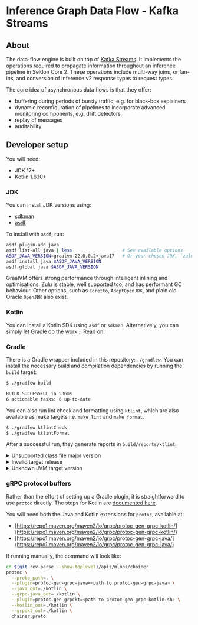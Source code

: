 # Inference Graph Data Flow - Kafka Streams

## About

The data-flow engine is built on top of [Kafka Streams](https://docs.confluent.io/platform/current/streams/index.html).
It implements the operations required to propagate information throughout an inference pipeline in Seldon Core 2.
These operations include multi-way joins, or fan-ins, and conversion of inference v2 response types to request types.

The core idea of asynchronous data flows is that they offer:
* buffering during periods of bursty traffic, e.g. for black-box explainers
* dynamic reconfiguration of pipelines to incorporate advanced monitoring components, e.g. drift detectors
* replay of messages
* auditability

## Developer setup

You will need:
* JDK 17+
* Kotlin 1.6.10+

### JDK

You can install JDK versions using:
* [sdkman](https://sdkman.io/)
* [asdf](https://asdf-vm.com/guide/getting-started.html)

To install with `asdf`, run:

```bash
asdf plugin-add java
asdf list-all java | less                   # See available options
ASDF_JAVA_VERSION=graalvm-22.0.0.2+java17   # Or your chosen JDK, `zulu-17.32.13` should also work
asdf install java $ASDF_JAVA_VERSION
asdf global java $ASDF_JAVA_VERSION
```

GraalVM offers strong performance through intelligent inlining and optimisations.
Zulu is stable, well supported too, and has performant GC behaviour.
Other options, such as `Coretto`, `AdoptOpenJDK`, and plain old Oracle `OpenJDK` also exist.

### Kotlin

You can install a Kotlin SDK using `asdf` or `sdkman`.
Alternatively, you can simply let Gradle do the work... Read on.

### Gradle

There is a Gradle wrapper included in this repository: `./gradlew`.
You can install the necessary build and compilation dependencies by running the `build` target:

```bash
$ ./gradlew build

BUILD SUCCESSFUL in 536ms
6 actionable tasks: 6 up-to-date
```
You can also run lint check and formatting using `ktlint`, which are also available as make targets i.e. `make lint` and `make format`.

```bash
$ ./gradlew ktlintCheck 
$ ./gradlew ktlintFormat
```

After a successful run, they generate reports in `build/reports/ktlint`.

<details>
<summary>Unsupported class file major version</summary>

If you see an error like the below, your **Gradle** version is not high enough:

```
_BuildScript_' Unsupported class file major version 61
```

The use of JDK 17 [requires](https://docs.gradle.org/current/userguide/compatibility.html) Gradle 7.3+.
The default in this project is Gradle 7.4, specified in `./gradle/wrapper/gradle-wrapper.properties`.

Check the [compatibility matrix](https://docs.gradle.org/current/userguide/compatibility.html) for a new enough version
for your Java and Kotlin SDK versions.
You can then update the version in `distributionUrl` under `./gradle/wrapper/gradle-wrapper.properties`.

If you run `./gradlew build` again, it should download new dependencies and progress.

If you are in JetBrains IDEA, you will need to close and re-open the project, as it gets confused.
</details>

<details>
<summary>Invalid target release</summary>

If you see an error like the below, then there are a few things to check:

```
> Task :compileJava FAILED
...
Execution failed for task ':compileJava'.
> invalid target release: 17
```

It could be that your Gradle version is too old to recognise JDK 17+.
In this case, refer to the above section for `Unsupported class file major version`.

Alternatively, it could be that your JDK version is too low or that Gradle is failing to detect it.
Ensure you have [installed a suitable JDK version](#jdk), then run the below to check which toolchains Gradle is aware of:

```bash
$ ./gradlew -q javaToolchains
```

The output should look similar to the below:
```
 + Options
     | Auto-detection:     Enabled
     | Auto-download:      Enabled

 + GraalVM Community JDK 17.0.2+8-jvmci-22.0-b05
     | Location:           <home>/.asdf/installs/java/graalvm-22.0.0.2+java17
     | Language Version:   17
     | Vendor:             GraalVM Community
     | Architecture:       amd64
     | Is JDK:             true
     | Detected by:        Current JVM

 + Zulu JDK 17.0.2+8-LTS
     | Location:           <home>/.asdf/installs/java/zulu-17.32.13
     | Language Version:   17
     | Vendor:             Zulu
     | Architecture:       amd64
     | Is JDK:             true
     | Detected by:        asdf-vm
```

If the expected JDK is not present, check that it is available in your `PATH`.
If it is present, check the allowed versions and vendors for `java.toolchain` or `kotlin.jvmToolchain` in `build.gradle.kts`.
Ensure your chosen JDK is compatible with these settings.
</details>

<details>
<summary>Unknown JVM target version</summary>

If you see an error like the below, your **Kotlin** version is not high enough.

```
Task :compileKotlin FAILED
e: Unknown JVM target version: 17
```

Check for a newer version and update the version in `build.gradle.kts`:

```
plugins {
  ...
  kotlin("jvm") version "X.X.X"
}
```
</details>

### gRPC protocol buffers

Rather than the effort of setting up a Gradle plugin, it is straightforward to use `protoc` directly.
The steps for Kotlin are [documented here](https://github.com/grpc/grpc-kotlin/blob/master/compiler/README.md#manual-protoc-usage).

You will need both the Java and Kotlin extensions for `protoc`, available at:
* [https://repo1.maven.org/maven2/io/grpc/protoc-gen-grpc-kotlin/](https://repo1.maven.org/maven2/io/grpc/protoc-gen-grpc-kotlin/)
* [https://repo1.maven.org/maven2/io/grpc/protoc-gen-grpc-java/](https://repo1.maven.org/maven2/io/grpc/protoc-gen-grpc-java/)

If running manually, the command will look like:

```bash
cd $(git rev-parse --show-toplevel)/apis/mlops/chainer
protoc \
  --proto_path=. \
  --plugin=protoc-gen-grpc-java=<path to protoc-gen-grpc-java> \
  --java_out=./kotlin \
  --grpc-java_out=./kotlin \
  --plugin=protoc-gen-grpckt=<path to protoc-gen-grpc-kotlin.sh> \
  --kotlin_out=./kotlin \
  --grpckt_out=./kotlin \
  chainer.proto
```